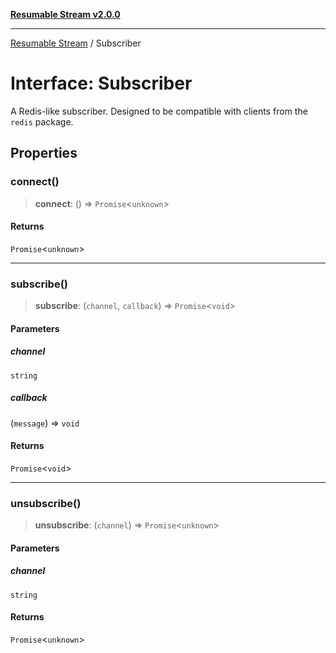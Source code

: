 [**Resumable Stream v2.0.0**](../README.md)

***

[Resumable Stream](../README.md) / Subscriber

# Interface: Subscriber

A Redis-like subscriber. Designed to be compatible with clients from the `redis` package.

## Properties

### connect()

> **connect**: () => `Promise`\<`unknown`\>

#### Returns

`Promise`\<`unknown`\>

***

### subscribe()

> **subscribe**: (`channel`, `callback`) => `Promise`\<`void`\>

#### Parameters

##### channel

`string`

##### callback

(`message`) => `void`

#### Returns

`Promise`\<`void`\>

***

### unsubscribe()

> **unsubscribe**: (`channel`) => `Promise`\<`unknown`\>

#### Parameters

##### channel

`string`

#### Returns

`Promise`\<`unknown`\>
